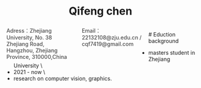 # <center> Qifeng chen
<div style="float: left;display: flex;flex-wrap: wrap;width: 75%;justify-content: space-between;">
    <div style="width: 45%;font-weight: 500;color: #4c4c4c;font-size: 14px;margin: 5px;">Adress：Zhejiang University, 
        No. 38 Zhejiang Road, 
        Hangzhou, Zhejiang Province,
        310000,China</div>
    <div style="width: 45%;font-weight: 500;color: #4c4c4c;font-size: 14px;margin: 5px;">Email：22132108@zju.edu.cn / cqf7419@gmail.com</div>
</div>
<!-- <div>
    <div style="float: right;margin-right: 10px;">
        <img src="https://img-blog.csdnimg.cn/2020071713464647.png" width="120px" height="150px" style="box-shadow: 5px 5px 5px rgba(0,0,0,.5);">
    </div>
</div> -->
<br />
# Eduction background

- masters student in Zhejiang University \
- 2021 - now \
- research on computer vision, graphics. 

